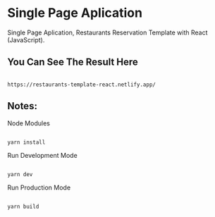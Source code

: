 # Single Page Aplication

Single Page Aplication, Restaurants Reservation Template with React (JavaScript).

## You Can See The Result Here

```

https://restaurants-template-react.netlify.app/

```

## Notes:
Node Modules
```

yarn install

```

Run Development Mode

```

yarn dev

```

Run Production Mode

```

yarn build

```